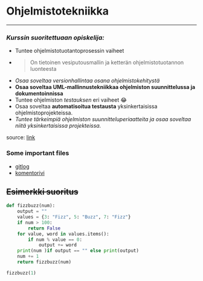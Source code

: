 # Ohjelmistotekniikka
---
### *Kurssin suoritettuaan opiskelija:*

- Tuntee ohjelmistotuotantoprosessin vaiheet
- >On tietoinen vesiputousmallin ja ketterän ohjelmistotuotannon luonteesta
- _Osaa soveltaa versionhallintaa osana ohjelmistokehitystä_
- **Osaa soveltaa UML-mallinnustekniikkaa ohjelmiston suunnittelussa ja dokumentoinnissa**
- Tuntee ohjelmiston *testauksen* eri vaiheet :joy:
- Osaa soveltaa **automatisoitua testausta** yksinkertaisissa ohjelmistoprojekteissa. 
- *Tuntee tärkeimpiä ohjelmiston suunnitteluperiaatteita ja osaa soveltaa niitä yksinkertaisissa projekteissa.*

source: [link](https://ohjelmistotekniikka-hy.github.io/python/viikko1)

### Some important files

- [gitlog](https://github.com/matiasto/ot-harjoitustyo/blob/main/laskarit/viikko1/gitlog.txt)
- [komentorivi](https://github.com/matiasto/ot-harjoitustyo/blob/main/laskarit/viikko1/komentorivi.txt)

## ~~Esimerkki suoritus~~

```python
def fizzbuzz(num):
    output = ""
    values = {3: "Fizz", 5: "Buzz", 7: "Fizz"}
    if num > 100:
        return False
    for value, word in values.items():
        if num % value == 0:
            output += word
    print(num )if output == "" else print(output)
    num += 1
    return fizzbuzz(num)

fizzbuzz(1)
```
